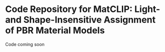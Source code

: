 # Code Repository for MatCLIP: Light- and Shape-Insensitive Assignment of PBR Material Models
Code coming soon